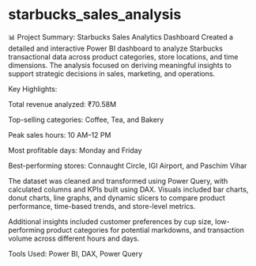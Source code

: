 # starbucks_sales_analysis
📊 Project Summary: Starbucks Sales Analytics Dashboard
Created a detailed and interactive Power BI dashboard to analyze Starbucks transactional data across product categories, store locations, and time dimensions. The analysis focused on deriving meaningful insights to support strategic decisions in sales, marketing, and operations.

Key Highlights:

Total revenue analyzed: ₹70.58M

Top-selling categories: Coffee, Tea, and Bakery

Peak sales hours: 10 AM–12 PM

Most profitable days: Monday and Friday

Best-performing stores: Connaught Circle, IGI Airport, and Paschim Vihar

The dataset was cleaned and transformed using Power Query, with calculated columns and KPIs built using DAX. Visuals included bar charts, donut charts, line graphs, and dynamic slicers to compare product performance, time-based trends, and store-level metrics.

Additional insights included customer preferences by cup size, low-performing product categories for potential markdowns, and transaction volume across different hours and days.

Tools Used: Power BI, DAX, Power Query
